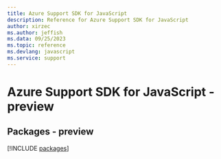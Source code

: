 ```yaml
---
title: Azure Support SDK for JavaScript
description: Reference for Azure Support SDK for JavaScript
author: xirzec
ms.author: jeffish
ms.data: 09/25/2023
ms.topic: reference
ms.devlang: javascript
ms.service: support
---
```

# Azure Support SDK for JavaScript - preview
## Packages - preview
[!INCLUDE [packages](support-index.md)]